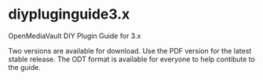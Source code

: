 # diypluginguide3.x
OpenMediaVault DIY Plugin Guide for 3.x

Two versions are available for download. Use the PDF version for the latest stable release. The ODT format is available for everyone to help contibute to the guide.
